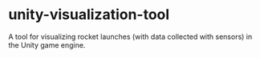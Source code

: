 # unity-visualization-tool
A tool for visualizing rocket launches (with data collected with sensors) in the Unity game engine.
